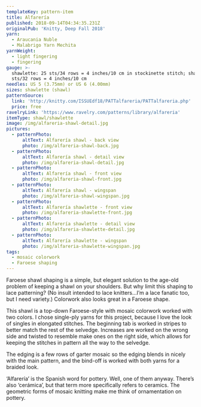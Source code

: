 ```yaml
---
templateKey: pattern-item
title: Alfarería
published: 2018-09-14T04:34:35.231Z
originalPub: 'Knitty, Deep Fall 2018'
yarn:
  - Araucania Nuble
  - Malabrigo Yarn Mechita
yarnWeight:
  - light fingering
  - fingering
gauge: >-
  shawlette: 25 sts/34 rows = 4 inches/10 cm in stockinette stitch; shawl: 22
  sts/32 rows = 4 inches/10 cm
needles: US 5 (3.75mm) or US 6 (4.00mm)
sizes: shawlette (shawl)
patternSource:
  link: 'http://knitty.com/ISSUEdf18/PATTalfareria/PATTalfareria.php'
  price: free
ravelryLink: 'https://www.ravelry.com/patterns/library/alfareria'
itemType: shawl/shawlette
image: /img/alfareria-shawl-detail.jpg
pictures:
  - patternPhoto:
      altText: Alfarería shawl - back view
      photo: /img/alfareria-shawl-back.jpg
  - patternPhoto:
      altText: Alfarería shawl - detail view
      photo: /img/alfareria-shawl-detail.jpg
  - patternPhoto:
      altText: Alfarería shawl - front view
      photo: /img/alfareria-shawl-front.jpg
  - patternPhoto:
      altText: Alfarería shawl - wingspan
      photo: /img/alfareria-shawl-wingspan.jpg
  - patternPhoto:
      altText: Alfarería shawlette - front view
      photo: /img/alfareria-shawlette-front.jpg
  - patternPhoto:
      altText: Alfarería shawlette - detail view
      photo: /img/alfareria-shawlette-detail.jpg
  - patternPhoto:
      altText: Alfarería shawlette - wingspan
      photo: /img/alfareria-shawlette-wingspan.jpg
tags:
  - mosaic colorwork
  - Faroese shaping
---
```

Faroese shawl shaping is a simple, but elegant solution to the age-old problem of keeping a shawl on your shoulders. But why limit this shaping to lace patterning? (No insult intended to lace knitters…I’m a lace fanatic too, but I need variety.) Colorwork also looks great in a Faroese shape.

This shawl is a top-down Faroese-style with mosaic colorwork worked with two colors. I chose single-ply yarns for this project, because I love the look of singles in elongated stitches. The beginning tab is worked in stripes to better match the rest of the selvedge. Increases are worked on the wrong side and twisted to resemble make ones on the right side, which allows for keeping the stitches in pattern all the way to the selvedge.

The edging is a few rows of garter mosaic so the edging blends in nicely with the main pattern, and the bind-off is worked with both yarns for a braided look.

‘Alfarería’ is the Spanish word for pottery. Well, one of them anyway. There’s also ‘cerámica’, but that term more specifically refers to ceramics. The geometric forms of mosaic knitting make me think of ornamentation on pottery.
